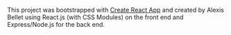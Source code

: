This project was bootstrapped with [Create React App](https://github.com/facebookincubator/create-react-app) and created by Alexis Bellet using React.js (with CSS Modules) on the front end and Express/Node.js for the back end.
